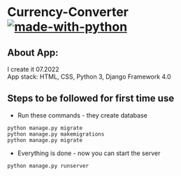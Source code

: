 # Currency-Converter [![made-with-python](https://img.shields.io/badge/Made%20with-Python-1f425f.svg)](https://www.python.org/)

## About App:
I create it 07.2022
<br>
App stack: HTML, CSS, Python 3, Django Framework 4.0

## Steps to be followed for first time use
- Run these commands - they create database
```
python manage.py migrate
python manage.py makemigrations
python manage.py migrate
```
- Everything is done - now you can start the server
```
python manage.py runserver
```
